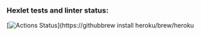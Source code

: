 ### Hexlet tests and linter status:

[![Actions Status](https://github.com/ZGennadiy/frontend-project-lvl4/workflows/hexlet-check/badge.svg)](https://githubbrew install heroku/brew/heroku
